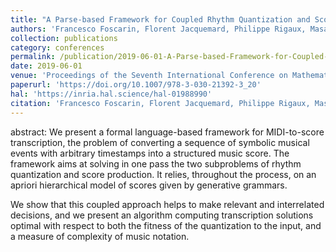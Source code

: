 ```yaml
---
title: "A Parse-based Framework for Coupled Rhythm Quantization and Score Structuring"
authors: 'Francesco Foscarin, Florent Jacquemard, Philippe Rigaux, Masahiko Sakai'
collection: publications
category: conferences
permalink: /publication/2019-06-01-A-Parse-based-Framework-for-Coupled-Rhythm-Quantization-and-Score-Structuring
date: 2019-06-01
venue: 'Proceedings of the Seventh International Conference on Mathematics and Computation in Music (MCM)'
paperurl: 'https://doi.org/10.1007/978-3-030-21392-3_20'
hal: 'https://inria.hal.science/hal-01988990'
citation: 'Francesco Foscarin, Florent Jacquemard, Philippe Rigaux, Masahiko Sakai, &quot;A Parse-based Framework for Coupled Rhythm Quantization and Score Structuring&quot; In the proceedings of the Seventh International Conference on Mathematics and Computation in Music (MCM), 2019.'
---
```


abstract: We present a formal language-based framework for MIDI-to-score transcription, the problem of converting a sequence of symbolic musical events with arbitrary timestamps into a structured music score. The framework aims at solving in one pass the two subproblems of rhythm quantization and score production. It relies, throughout the process, on an apriori hierarchical model of scores given by generative grammars.

We show that this coupled approach helps to make relevant and interrelated decisions, and we present an algorithm computing transcription solutions optimal with respect to both the fitness of the quantization to the input, and a measure of complexity of music notation.